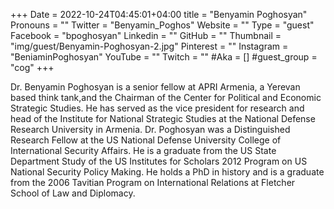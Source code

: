 +++
Date = 2022-10-24T04:45:01+04:00
title = "Benyamin Poghosyan"
Pronouns = ""
Twitter = "Benyamin_Poghos"
Website = ""
Type = "guest"
Facebook = "bpoghosyan"
Linkedin = ""
GitHub = ""
Thumbnail = "img/guest/Benyamin-Poghosyan-2.jpg"
Pinterest = ""
Instagram = "BeniaminPoghosyan"
YouTube = ""
Twitch = ""
#Aka = []
#guest_group = "cog"
+++

Dr. Benyamin Poghosyan is a senior fellow at APRI Armenia, a Yerevan based think tank,and the Chairman of the Center for Political and Economic Strategic Studies. He has served as the vice president for research and head of the Institute for National Strategic Studies at the National Defense Research University in Armenia. Dr. Poghosyan was a Distinguished Research Fellow at the US National Defense University College of International Security Affairs. He is a graduate from the US State Department Study of the US Institutes for Scholars 2012 Program on US National Security Policy Making. He holds a PhD in history and is a graduate from the 2006 Tavitian Program on International Relations at Fletcher School of Law and Diplomacy.

